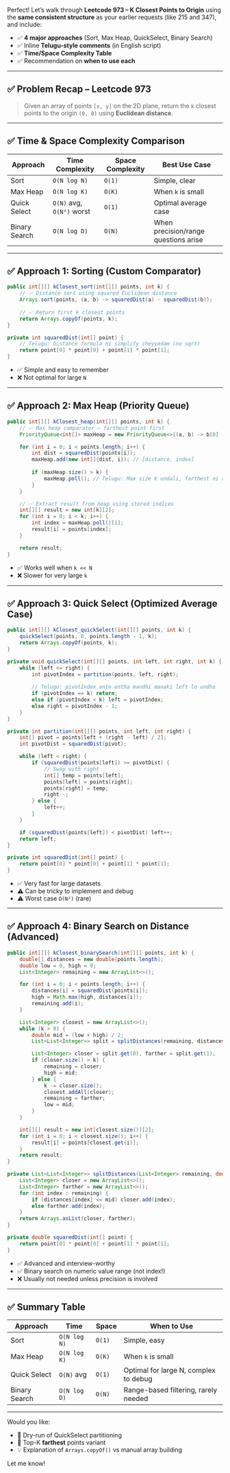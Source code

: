 


Perfect! Let’s walk through **Leetcode 973 – K Closest Points to Origin** using the **same consistent structure** as your earlier requests (like 215 and 347), and include:

* ✅ **4 major approaches** (Sort, Max Heap, QuickSelect, Binary Search)
* ✅ Inline **Telugu-style comments** (in English script)
* ✅ **Time/Space Complexity Table**
* ✅ Recommendation on **when to use each**

---

## ✅ Problem Recap – Leetcode 973

> Given an array of points `[x, y]` on the 2D plane, return the `k` closest points to the origin `(0, 0)` using **Euclidean distance**.

---

## ✅ Time & Space Complexity Comparison

| Approach      | Time Complexity           | Space Complexity | Best Use Case                        |
| ------------- | ------------------------- | ---------------- | ------------------------------------ |
| Sort          | `O(N log N)`              | `O(1)`           | Simple, clear                        |
| Max Heap      | `O(N log K)`              | `O(K)`           | When `k` is small                    |
| Quick Select  | `O(N)` avg, `O(N²)` worst | `O(1)`           | Optimal average case                 |
| Binary Search | `O(N log D)`              | `O(N)`           | When precision/range questions arise |

---

## ✅ Approach 1: Sorting (Custom Comparator)

```java
public int[][] kClosest_sort(int[][] points, int k) {
    // ✅ Distance sort using squared Euclidean distance
    Arrays.sort(points, (a, b) -> squaredDist(a) - squaredDist(b));
    
    // ✅ Return first k closest points
    return Arrays.copyOf(points, k);
}

private int squaredDist(int[] point) {
    // Telugu: Distance formula ni simplify cheyyadam (no sqrt)
    return point[0] * point[0] + point[1] * point[1];
}
```

* ✅ Simple and easy to remember
* ❌ Not optimal for large `N`

---

## ✅ Approach 2: Max Heap (Priority Queue)

```java
public int[][] kClosest_heap(int[][] points, int k) {
    // ✅ Max heap comparator – farthest point first
    PriorityQueue<int[]> maxHeap = new PriorityQueue<>((a, b) -> b[0] - a[0]);

    for (int i = 0; i < points.length; i++) {
        int dist = squaredDist(points[i]);
        maxHeap.add(new int[]{dist, i}); // [distance, index]
        
        if (maxHeap.size() > k) {
            maxHeap.poll(); // Telugu: Max size k undali, farthest ni remove cheyyali
        }
    }

    // ✅ Extract result from heap using stored indices
    int[][] result = new int[k][2];
    for (int i = 0; i < k; i++) {
        int index = maxHeap.poll()[1];
        result[i] = points[index];
    }

    return result;
}
```

* ✅ Works well when `k << N`
* ❌ Slower for very large `k`

---

## ✅ Approach 3: Quick Select (Optimized Average Case)

```java
public int[][] kClosest_quickSelect(int[][] points, int k) {
    quickSelect(points, 0, points.length - 1, k);
    return Arrays.copyOf(points, k);
}

private void quickSelect(int[][] points, int left, int right, int k) {
    while (left <= right) {
        int pivotIndex = partition(points, left, right);
        
        // Telugu: pivotIndex ante entha mandhi manaki left lo undho
        if (pivotIndex == k) return;
        else if (pivotIndex < k) left = pivotIndex;
        else right = pivotIndex - 1;
    }
}

private int partition(int[][] points, int left, int right) {
    int[] pivot = points[left + (right - left) / 2];
    int pivotDist = squaredDist(pivot);

    while (left < right) {
        if (squaredDist(points[left]) >= pivotDist) {
            // Swap with right
            int[] temp = points[left];
            points[left] = points[right];
            points[right] = temp;
            right--;
        } else {
            left++;
        }
    }

    if (squaredDist(points[left]) < pivotDist) left++;
    return left;
}

private int squaredDist(int[] point) {
    return point[0] * point[0] + point[1] * point[1];
}
```

* ✅ Very fast for large datasets
* ⚠️ Can be tricky to implement and debug
* ⚠️ Worst case `O(N²)` (rare)

---

## ✅ Approach 4: Binary Search on Distance (Advanced)

```java
public int[][] kClosest_binarySearch(int[][] points, int k) {
    double[] distances = new double[points.length];
    double low = 0, high = 0;
    List<Integer> remaining = new ArrayList<>();

    for (int i = 0; i < points.length; i++) {
        distances[i] = squaredDist(points[i]);
        high = Math.max(high, distances[i]);
        remaining.add(i);
    }

    List<Integer> closest = new ArrayList<>();
    while (k > 0) {
        double mid = (low + high) / 2;
        List<List<Integer>> split = splitDistances(remaining, distances, mid);

        List<Integer> closer = split.get(0), farther = split.get(1);
        if (closer.size() > k) {
            remaining = closer;
            high = mid;
        } else {
            k -= closer.size();
            closest.addAll(closer);
            remaining = farther;
            low = mid;
        }
    }

    int[][] result = new int[closest.size()][2];
    for (int i = 0; i < closest.size(); i++) {
        result[i] = points[closest.get(i)];
    }
    return result;
}

private List<List<Integer>> splitDistances(List<Integer> remaining, double[] distances, double mid) {
    List<Integer> closer = new ArrayList<>();
    List<Integer> farther = new ArrayList<>();
    for (int index : remaining) {
        if (distances[index] <= mid) closer.add(index);
        else farther.add(index);
    }
    return Arrays.asList(closer, farther);
}

private double squaredDist(int[] point) {
    return point[0] * point[0] + point[1] * point[1];
}
```

* ✅ Advanced and interview-worthy
* ✅ Binary search on numeric value range (not index!)
* ❌ Usually not needed unless precision is involved

---

## ✅ Summary Table

| Approach      | Time         | Space  | When to Use                           |
| ------------- | ------------ | ------ | ------------------------------------- |
| Sort          | `O(N log N)` | `O(1)` | Simple, easy                          |
| Max Heap      | `O(N log K)` | `O(K)` | When `k` is small                     |
| Quick Select  | `O(N)` avg   | `O(1)` | Optimal for large N, complex to debug |
| Binary Search | `O(N log D)` | `O(N)` | Range-based filtering, rarely needed  |

---

Would you like:

* 🧪 Dry-run of QuickSelect partitioning
* 📌 Top-K **farthest** points variant
* 💡 Explanation of `Arrays.copyOf()` vs manual array building

Let me know!
